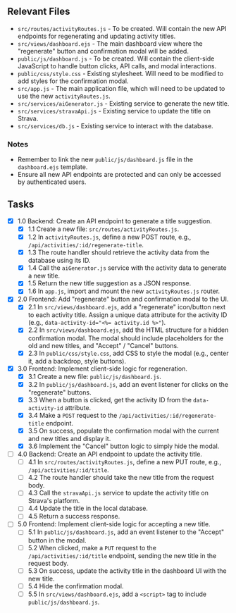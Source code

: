 ## Relevant Files

- `src/routes/activityRoutes.js` - To be created. Will contain the new API endpoints for regenerating and updating activity titles.
- `src/views/dashboard.ejs` - The main dashboard view where the "regenerate" button and confirmation modal will be added.
- `public/js/dashboard.js` - To be created. Will contain the client-side JavaScript to handle button clicks, API calls, and modal interactions.
- `public/css/style.css` - Existing stylesheet. Will need to be modified to add styles for the confirmation modal.
- `src/app.js` - The main application file, which will need to be updated to use the new `activityRoutes.js`.
- `src/services/aiGenerator.js` - Existing service to generate the new title.
- `src/services/stravaApi.js` - Existing service to update the title on Strava.
- `src/services/db.js` - Existing service to interact with the database.

### Notes

- Remember to link the new `public/js/dashboard.js` file in the `dashboard.ejs` template.
- Ensure all new API endpoints are protected and can only be accessed by authenticated users.

## Tasks

- [x] 1.0 Backend: Create an API endpoint to generate a title suggestion.
  - [x] 1.1 Create a new file: `src/routes/activityRoutes.js`.
  - [x] 1.2 In `activityRoutes.js`, define a new POST route, e.g., `/api/activities/:id/regenerate-title`.
  - [x] 1.3 The route handler should retrieve the activity data from the database using its ID.
  - [x] 1.4 Call the `aiGenerator.js` service with the activity data to generate a new title.
  - [x] 1.5 Return the new title suggestion as a JSON response.
  - [x] 1.6 In `app.js`, import and mount the new `activityRoutes.js` router.
- [x] 2.0 Frontend: Add "regenerate" button and confirmation modal to the UI.
  - [x] 2.1 In `src/views/dashboard.ejs`, add a "regenerate" icon/button next to each activity title. Assign a unique data attribute for the activity ID (e.g., `data-activity-id="<%= activity.id %>"`).
  - [x] 2.2 In `src/views/dashboard.ejs`, add the HTML structure for a hidden confirmation modal. The modal should include placeholders for the old and new titles, and "Accept" / "Cancel" buttons.
  - [x] 2.3 In `public/css/style.css`, add CSS to style the modal (e.g., center it, add a backdrop, style buttons).
- [x] 3.0 Frontend: Implement client-side logic for regeneration.
  - [x] 3.1 Create a new file: `public/js/dashboard.js`.
  - [x] 3.2 In `public/js/dashboard.js`, add an event listener for clicks on the "regenerate" buttons.
  - [x] 3.3 When a button is clicked, get the activity ID from the `data-activity-id` attribute.
  - [x] 3.4 Make a `POST` request to the `/api/activities/:id/regenerate-title` endpoint.
  - [x] 3.5 On success, populate the confirmation modal with the current and new titles and display it.
  - [x] 3.6 Implement the "Cancel" button logic to simply hide the modal.
- [ ] 4.0 Backend: Create an API endpoint to update the activity title.
  - [ ] 4.1 In `src/routes/activityRoutes.js`, define a new PUT route, e.g., `/api/activities/:id/title`.
  - [ ] 4.2 The route handler should take the new title from the request body.
  - [ ] 4.3 Call the `stravaApi.js` service to update the activity title on Strava's platform.
  - [ ] 4.4 Update the title in the local database.
  - [ ] 4.5 Return a success response.
- [ ] 5.0 Frontend: Implement client-side logic for accepting a new title.
  - [ ] 5.1 In `public/js/dashboard.js`, add an event listener to the "Accept" button in the modal.
  - [ ] 5.2 When clicked, make a `PUT` request to the `/api/activities/:id/title` endpoint, sending the new title in the request body.
  - [ ] 5.3 On success, update the activity title in the dashboard UI with the new title.
  - [ ] 5.4 Hide the confirmation modal.
  - [ ] 5.5 In `src/views/dashboard.ejs`, add a `<script>` tag to include `public/js/dashboard.js`. 
